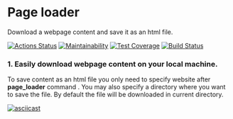 # Page loader

Download a webpage content and save it as an html file.

[![Actions Status](https://github.com/mistermikebell/python-project-lvl3/workflows/hexlet-check/badge.svg)](https://github.com/mistermikebell/python-project-lvl3/actions) [![Maintainability](https://api.codeclimate.com/v1/badges/a745aef55152847748c4/maintainability)](https://codeclimate.com/github/mistermikebell/python-project-lvl3/maintainability) [![Test Coverage](https://api.codeclimate.com/v1/badges/a745aef55152847748c4/test_coverage)](https://codeclimate.com/github/mistermikebell/python-project-lvl3/test_coverage) [![Build Status](https://travis-ci.com/mistermikebell/python-project-lvl3.svg?branch=main)](https://travis-ci.com/mistermikebell/python-project-lvl3)


### 1. Easily download webpage content on your local machine.
To save content as an html file you only need to specify website after <b>page_loader</b> command . You may also specify a directory where you want to save the file. By default the file will be downloaded in current directory.

[![asciicast](https://asciinema.org/a/ahZmTuZWX4XuNw8teubwlTagw.svg)](https://asciinema.org/a/ahZmTuZWX4XuNw8teubwlTagw)
